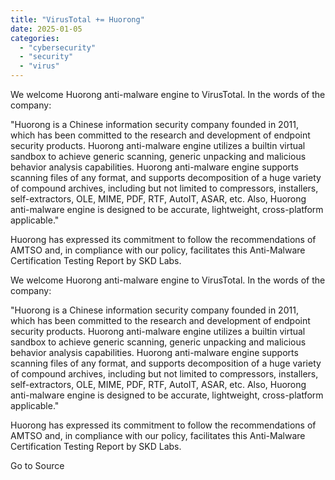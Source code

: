 ```yaml
---
title: "VirusTotal += Huorong"
date: 2025-01-05
categories: 
  - "cybersecurity"
  - "security"
  - "virus"
---
```


We welcome Huorong anti-malware engine to VirusTotal. In the words of the company:

  

"Huorong is a Chinese information security company founded in 2011, which has been committed to the research and development of endpoint security products. Huorong anti-malware engine utilizes a builtin virtual sandbox to achieve generic scanning, generic unpacking and malicious behavior analysis capabilities. Huorong anti-malware engine supports scanning files of any format, and supports decomposition of a huge variety of compound archives, including but not limited to compressors, installers, self-extractors, OLE, MIME, PDF, RTF, AutoIT, ASAR, etc. Also, Huorong anti-malware engine is designed to be accurate, lightweight, cross-platform applicable."

  

Huorong has expressed its commitment to follow the recommendations of AMTSO and, in compliance with our policy, facilitates this Anti-Malware Certification Testing Report by SKD Labs.

We welcome Huorong anti-malware engine to VirusTotal. In the words of the company:

  

"Huorong is a Chinese information security company founded in 2011, which has been committed to the research and development of endpoint security products. Huorong anti-malware engine utilizes a builtin virtual sandbox to achieve generic scanning, generic unpacking and malicious behavior analysis capabilities. Huorong anti-malware engine supports scanning files of any format, and supports decomposition of a huge variety of compound archives, including but not limited to compressors, installers, self-extractors, OLE, MIME, PDF, RTF, AutoIT, ASAR, etc. Also, Huorong anti-malware engine is designed to be accurate, lightweight, cross-platform applicable."

  

Huorong has expressed its commitment to follow the recommendations of AMTSO and, in compliance with our policy, facilitates this Anti-Malware Certification Testing Report by SKD Labs.

Go to Source
